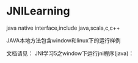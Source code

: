 # JNILearning
java native interface,include java,scala,c,c++

JAVA本地方法包含window和linux下的运行样例

文档请见：
JNI学习5之window下运行jni程序(java)：


